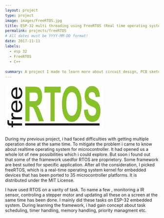 ```yaml
---
layout: project
type: project
image: images/FreeRTOS.jpg
title: ESP-32 multi threading using FreeRTOS (Real time operating system)
permalink: projects/freeRTOS
# All dates must be YYYY-MM-DD format!
date: 2017-11-11
labels:
  - esp 32
  - FreeRTOS
  - C++

summary: A project I made to learn more about circuit design, PCB sketching and coding with complex mathmatical model 
---
```


<div class="ui images">
  <img class="ui image" src="../images/FreeRTOS.jpg">
</div>

During my previous project, i had faced difficulties with getting multiple operation done at the same time. To mitigate the problem i came to know about realtime operating system 
for microcontroller. It had opened us a whole lot of new possibilities which i could explore. But soon i found out that some of the framework usedfor RTOS are proprietory. Some framework are best suited for specific application. After all the consideration, I picked freeRTOS, which is a real-time operating system kernel for embedded devices that has been ported to 35 microcontroller platforms. It is distributed under the MIT License.

I have used RTOS on a varity of task. To name a few , monitoring a IR sensor, controling a stepper motor and updating all these on a screen at the same time has been done. I mainly did these tasks on ESP-32 embedded system. During learning the framework, i had gain concept about task scheduling, timer handling, memory handling, priority managment etc.



